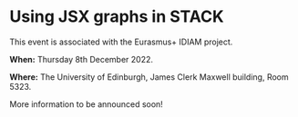 # Using JSX graphs in STACK

This event is associated with the Eurasmus+ IDIAM project.

**When:** Thursday 8th December 2022.

**Where:** The University of Edinburgh, James Clerk Maxwell building, Room 5323.

More information to be announced soon!